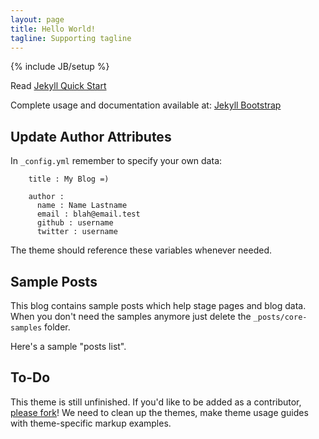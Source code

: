 ```yaml
---
layout: page
title: Hello World!
tagline: Supporting tagline
---
```

{% include JB/setup %}

Read [Jekyll Quick Start](http://jekyllbootstrap.com/usage/jekyll-quick-start.html)

Complete usage and documentation available at: [Jekyll Bootstrap](http://jekyllbootstrap.com)

## Update Author Attributes

In `_config.yml` remember to specify your own data:

```    
    title : My Blog =)
    
    author :
      name : Name Lastname
      email : blah@email.test
      github : username
      twitter : username
```

The theme should reference these variables whenever needed.

    
## Sample Posts

This blog contains sample posts which help stage pages and blog data.
When you don't need the samples anymore just delete the `_posts/core-samples` folder.


Here's a sample "posts list".


## To-Do

This theme is still unfinished. If you'd like to be added as a contributor, [please fork](http://github.com/plusjade/jekyll-bootstrap)!
We need to clean up the themes, make theme usage guides with theme-specific markup examples.
